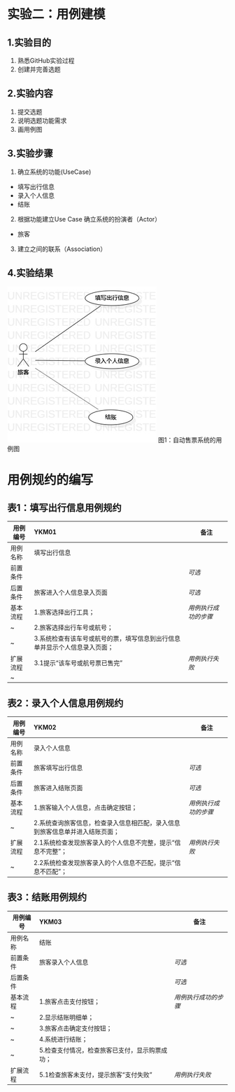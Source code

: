 # 实验二：用例建模

## 1.实验目的
1. 熟悉GitHub实验过程
2. 创建并完善选题

## 2.实验内容
1. 提交选题
2. 说明选题功能需求
3. 画用例图

## 3.实验步骤
1. 确立系统的功能(UseCase)
 - 填写出行信息
 - 录入个人信息
 - 结账
2. 根据功能建立Use Case
 确立系统的扮演者（Actor）
 - 旅客
3. 建立之间的联系（Association）

## 4.实验结果
![用例图](./lab2_UseCaseDiagram1.jpg)
图1：自动售票系统的用例图

# 用例规约的编写

## 表1：填写出行信息用例规约  

用例编号  | YKM01 | 备注  
-|:-|-  
用例名称  |  填写出行信息  |   
前置条件  |      | *可选*   
后置条件  |   旅客进入个人信息录入页面   | *可选*   
基本流程  | 1.旅客选择出行工具；  |*用例执行成功的步骤*    
~| 2.旅客选择出行车号或航号；  |   
~| 3.系统检查有该车号或航号的票，填写信息到出行信息单并显示个人信息录入页面；   |     
扩展流程  | 3.1提示“该车号或航号票已售完”   |*用例执行失败*    
~|    |  

## 表2：录入个人信息用例规约  

用例编号  | YKM02 | 备注  
-|:-|-  
用例名称  |  录入个人信息  |   
前置条件  |   旅客填写出行信息   | *可选*   
后置条件  |   旅客进入结账页面   | *可选*   
基本流程  | 1.旅客输入个人信息，点击确定按钮；  |*用例执行成功的步骤*    
~| 2.系统查询旅客信息，检查录入信息相匹配，录入信息到旅客信息单并进入结账页面；  |    
扩展流程  | 2.1系统检查发现旅客录入的个人信息不完整，提示“信息不完整”；   |*用例执行失败*    
~| 2.2系统检查发现旅客录入的个人信息不匹配，提示“信息不匹配”；   |

## 表3：结账用例规约  

用例编号  | YKM03 | 备注  
-|:-|-  
用例名称  |  结账  |   
前置条件  |   旅客录入个人信息   | *可选*   
后置条件  |      | *可选*   
基本流程  | 1.旅客点击支付按钮；  |*用例执行成功的步骤*    
~| 2.显示结账明细单；  |   
~| 3.旅客点击确定支付按钮；  |   
~| 4.系统进行结账；  |   
~| 5.检查支付情况，检查旅客已支付，显示购票成功；  |  
扩展流程  | 5.1检查旅客未支付，提示旅客“支付失败”   |*用例执行失败*    
